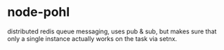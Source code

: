 # node-pohl
distributed redis queue messaging, uses pub & sub, but makes sure that only a single instance actually works on the task via setnx.
